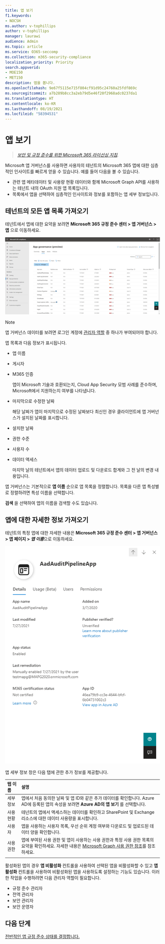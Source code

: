 ```yaml
---
title: 앱 보기
f1.keywords:
- NOCSH
ms.author: v-tophillips
author: v-tophillips
manager: laurawi
audience: Admin
ms.topic: article
ms.service: O365-seccomp
ms.collection: m365-security-compliance
localization_priority: Priority
search.appverid:
- MOE150
- MET150
description: 앱을 봅니다.
ms.openlocfilehash: 9e67f5115e715f804cf91d95c24760a25fdf869c
ms.sourcegitcommit: a7b289b8cc3a2eb79d5e46f20f2968adc0237da1
ms.translationtype: HT
ms.contentlocale: ko-KR
ms.lasthandoff: 08/19/2021
ms.locfileid: "58394531"
---
```

# <a name="view-your-apps"></a>앱 보기

>*[보안 및 규정 준수를 위한 Microsoft 365 라이선싱 지침](https://aka.ms/ComplianceSD).*

Microsoft 앱 거버넌스를 사용하면 사용자의 테넌트의 Microsoft 365 앱에 대한 심층적인 인사이트를 빠르게 얻을 수 있습니다. 예를 들어 다음을 볼 수 있습니다.

- 관련 앱 메타데이터 및 사용량 현황 데이터와 함께 Microsoft Graph API를 사용하는 테넌트 내의 OAuth 지원 앱 목록입니다.
- 목록에서 앱을 선택하여 심층적인 인사이트와 정보를 포함하는 앱 세부 정보입니다.

## <a name="getting-a-list-of-all-the-apps-in-your-tenant"></a>테넌트의 모든 앱 목록 가져오기

테넌트에서 앱에 대한 요약을 보려면 **Microsoft 365 규정 준수 센터 > 앱 거버넌스 > 앱** 으로 이동하세요.

![Microsoft 365 규정 준수 센터의 MAPG 앱 요약 페이지](..\media\manage-app-protection-governance\mapg-cc-apps.png)

>[!Note]
> 앱 거버넌스 데이터를 보려면 로그인 계정에 [관리자 역할](app-governance-get-started.md#administrator-roles) 중 하나가 부여되어야 합니다.
>

앱 목록과 다음 정보가 표시됩니다.

- 앱 이름
- 게시자
- M365 인증

  앱이 Microsoft 기술과 호환되는지, Cloud App Security 모범 사례를 준수하며, Microsoft에서 지원하는지 여부를 나타냅니다.

- 마지막으로 수정한 날짜

  해당 날짜가 앱이 마지막으로 수정된 날짜보다 최신인 경우 클라이언트에 앱 거버넌스가 설치된 날짜를 표시합니다.

- 설치한 날짜
- 권한 수준
- 사용자 수
- 데이터 액세스

  마지막 날의 테넌트에서 앱의 데이터 업로드 및 다운로드 합계와 그 전 날의 변경 내용입니다.

앱 거버넌스는 기본적으로 **앱 이름** 순으로 앱 목록을 정렬합니다. 목록을 다른 앱 특성별로 정렬하려면 특성 이름을 선택합니다.

**검색** 을 선택하여 앱의 이름을 검색할 수도 있습니다.

## <a name="getting-detailed-information-on-an-app"></a>앱에 대한 자세한 정보 가져오기

테넌트의 특정 앱에 대한 자세한 내용은 **Microsoft 365 규정 준수 센터 > 앱 거버넌스 > 앱 페이지 > *앱 이름***으로 이동하세요.

![Microsoft 365 규정 준수 센터의 앱 거버넌스 앱 세부 정보 창](..\media\manage-app-protection-governance\mapg-cc-apps-app.png)

앱 세부 정보 창은 다음 탭에 관한 추가 정보를 제공합니다.

| 탭 이름 | 설명 |
|:-------|:-----|
| 세부 정보 | 앱에서 처음 동의한 날짜 및 앱 ID와 같은 추가 데이터를 확인합니다. Azure AD에 등록된 앱의 속성을 보려면 **Azure AD의 앱 보기** 를 선택합니다. |
| 사용 현황 |테넌트의 앱에서 액세스하는 데이터를 확인하고 SharePoint 및 Exchange 리소스에 대한 데이터 사용량을 표시합니다. |
| 사용자 | 앱을 사용하는 사용자 목록, 우선 순위 계정 여부와 다운로드 및 업로드된 데이터 양을 확인합니다. |
| 사용 권한 | 앱에 부여된 사용 권한 및 앱이 사용하는 사용 권한과 특정 사용 권한 목록의 요약을 확인하세요. 자세한 내용은 [Microsoft Graph 사용 권한 참조](/graph/permissions-reference)를 참조하세요. |
|||

활성화된 앱의 경우 **앱 비활성화** 컨트롤을 사용하여 선택된 앱을 비활성화할 수 있고 **앱 활성화** 컨트롤을 사용하여 비활성화된 앱을 사용하도록 설정하는 기능도 있습니다. 이러한 작업을 수행하려면 다음 관리자 역할이 필요합니다.

- 규정 준수 관리자
- 전역 관리자
- 보안 관리자
- 보안 운영자

## <a name="next-step"></a>다음 단계

[전반적인 앱 규정 준수 상태를 결정합니다.](app-governance-visibility-insights-compliance-posture.md)
